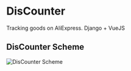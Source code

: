 # DisCounter
Tracking goods on AliExpress. Django + VueJS

## DisCounter Scheme
![DisCounter Scheme](https://i.imgur.com/o9BMbjY.png)

